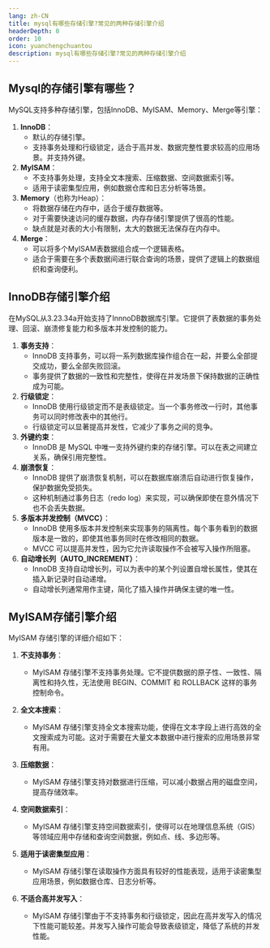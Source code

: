 ```yaml
---
lang: zh-CN
title: mysql有哪些存储引擎?常见的两种存储引擎介绍
headerDepth: 0
order: 10
icon: yuanchengchuantou
description: mysql有哪些存储引擎?常见的两种存储引擎介绍
---
```




## Mysql的存储引擎有哪些？



MySQL支持多种存储引擎，包括InnoDB、MyISAM、Memory、Merge等引擎：

1. **InnoDB**：
   - 默认的存储引擎。
   - 支持事务处理和行级锁定，适合于高并发、数据完整性要求较高的应用场景。并支持外键。
2. **MyISAM**：
   - 不支持事务处理，支持全文本搜索、压缩数据、空间数据索引等。
   - 适用于读密集型应用，例如数据仓库和日志分析等场景。
3. **Memory**（也称为Heap）：
   - 将数据存储在内存中，适合于缓存数据等。
   - 对于需要快速访问的缓存数据，内存存储引擎提供了很高的性能。
   - 缺点就是对表的大小有限制，太大的数据无法保存在内存中。
8. **Merge**：
   - 可以将多个MyISAM表数据组合成一个逻辑表格。
   - 适合于需要在多个表数据间进行联合查询的场景，提供了逻辑上的数据组织和查询便利。



## InnoDB存储引擎介绍

在MySQL从3.23.34a开始支持了InnnoDB数据库引擎。它提供了表数据的事务处理、回滚、崩溃修复能力和多版本并发控制的能力。



1. **事务支持**：
   - InnoDB 支持事务，可以将一系列数据库操作组合在一起，并要么全部提交成功，要么全部失败回滚。
   - 事务提供了数据的一致性和完整性，使得在并发场景下保持数据的正确性成为可能。
2. **行级锁定**：
   - InnoDB 使用行级锁定而不是表级锁定。当一个事务修改一行时，其他事务可以同时修改表中的其他行。
   - 行级锁定可以显著提高并发性，它减少了事务之间的竞争。
3. **外键约束**：
   - InnoDB 是 MySQL 中唯一支持外键约束的存储引擎。可以在表之间建立关系，确保引用完整性。
4. **崩溃恢复**：
   - InnoDB 提供了崩溃恢复机制，可以在数据库崩溃后自动进行恢复操作，保护数据免受损失。
   - 这种机制通过事务日志（redo log）来实现，可以确保即使在意外情况下也不会丢失数据。
5. **多版本并发控制（MVCC）**：
   - InnoDB 使用多版本并发控制来实现事务的隔离性。每个事务看到的数据版本是一致的，即使其他事务同时在修改相同的数据。
   - MVCC 可以提高并发性，因为它允许读取操作不会被写入操作所阻塞。
6. **自动增长列（AUTO_INCREMENT）**：
   - InnoDB 支持自动增长列，可以为表中的某个列设置自增长属性，使其在插入新记录时自动递增。
   - 自动增长列通常用作主键，简化了插入操作并确保主键的唯一性。



## MyISAM存储引擎介绍



MyISAM 存储引擎的详细介绍如下：

1. **不支持事务**：
   - MyISAM 存储引擎不支持事务处理。它不提供数据的原子性、一致性、隔离性和持久性，无法使用 BEGIN、COMMIT 和 ROLLBACK 这样的事务控制命令。

2. **全文本搜索**：
   - MyISAM 存储引擎支持全文本搜索功能，使得在文本字段上进行高效的全文搜索成为可能。这对于需要在大量文本数据中进行搜索的应用场景非常有用。

3. **压缩数据**：
   - MyISAM 存储引擎支持对数据进行压缩，可以减小数据占用的磁盘空间，提高存储效率。

4. **空间数据索引**：
   - MyISAM 存储引擎支持空间数据索引，使得可以在地理信息系统（GIS）等领域应用中存储和查询空间数据，例如点、线、多边形等。

5. **适用于读密集型应用**：
   - MyISAM 存储引擎在读取操作方面具有较好的性能表现，适用于读密集型应用场景，例如数据仓库、日志分析等。

6. **不适合高并发写入**：
   - MyISAM 存储引擎由于不支持事务和行级锁定，因此在高并发写入的情况下性能可能较差。并发写入操作可能会导致表级锁定，降低了系统的并发性能。

